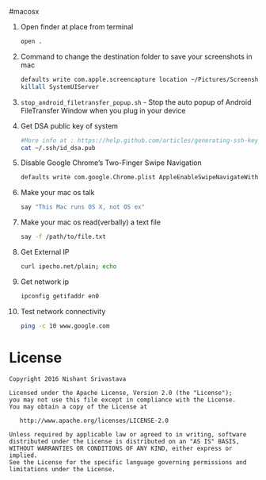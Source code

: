 #macosx

1. Open finder at place from terminal
    ```bash
    open .

    ```
1. Command to change the destination folder to save your screenshots in mac
    ```bash
    defaults write com.apple.screencapture location ~/Pictures/Screenshots
    killall SystemUIServer

    ```
1. `stop_android_filetransfer_popup.sh` - Stop the auto popup of Android FileTransfer Window when you plug in your device

1. Get DSA public key of system
    ```bash
    #More info at : https://help.github.com/articles/generating-ssh-keys/
    cat ~/.ssh/id_dsa.pub
    
    ```
1. Disable Google Chrome’s Two-Finger Swipe Navigation
    ```bash
    defaults write com.google.Chrome.plist AppleEnableSwipeNavigateWithScrolls -bool FALSE
    
    ```
1. Make your mac os talk
    ```bash
    say "This Mac runs OS X, not OS ex"
    
    ```
1. Make your mac os read(verbally) a text file
    ```bash
    say -f /path/to/file.txt
    
    ```
1. Get External IP
    ```bash
    curl ipecho.net/plain; echo
    
    ```
1. Get network ip
    ```bash
    ipconfig getifaddr en0
    
    ```
1. Test network connectivity
    ```bash
    ping -c 10 www.google.com
    
    ```



License
=======

    Copyright 2016 Nishant Srivastava

    Licensed under the Apache License, Version 2.0 (the "License");
    you may not use this file except in compliance with the License.
    You may obtain a copy of the License at

       http://www.apache.org/licenses/LICENSE-2.0

    Unless required by applicable law or agreed to in writing, software
    distributed under the License is distributed on an "AS IS" BASIS,
    WITHOUT WARRANTIES OR CONDITIONS OF ANY KIND, either express or implied.
    See the License for the specific language governing permissions and
    limitations under the License.

